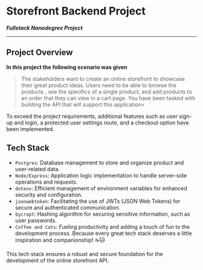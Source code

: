 # Storefront Backend Project

**_Fullstack Nanodegree Project_**

---

## Project Overview

**In this project the following scenario was given**

> The stakeholders want to create an online storefront to showcase their great product ideas. Users need to be able to browse the products , see the specifics of a single product, and add products to an order that they can view in a cart page. You have been tasked with building the API that will support this application<

To exceed the project requirements, additional features such as user sign-up and login, a protected user settings route, and a checkout option have been implemented.

## Tech Stack

- `Postgres`: Database management to store and organize product and user-related data.
- `Node/Express`: Application logic implementation to handle server-side operations and requests.
- `dotenv`: Efficient management of environment variables for enhanced security and configuration.
- `jsonwebtoken`: Facilitating the use of JWTs (JSON Web Tokens) for secure and authenticated communication.
- `bycropt`: Hashing algorithm for securing sensitive information, such as user passwords.
- `Coffee and Cats`: Fueling productivity and adding a touch of fun to the development process. Because every great tech stack deserves a little inspiration and companionship! ☕🐱

This tech stack ensures a robust and secure foundation for the development of the online storefront API.
